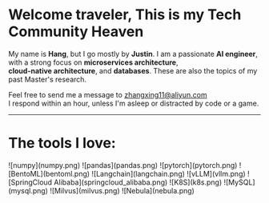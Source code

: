 <p align="center">
  <h1> Welcome traveler, This is my Tech Community Heaven</h1>
</p>

My name is **Hang**, but I go mostly by **Justin**. I am a passionate **AI engineer**,  with a strong focus on **microservices architecture**,  
**cloud-native architecture**, and **databases**. These are also the topics of my past Master's research.  

Feel free to send me a message to [zhangxing11@aliyun.com](mailto:zhangxing11@aliyun.com)  
I respond within an hour, unless I'm asleep or distracted by code or a game.

---

<p align="center">
  <h1>The tools I love:</h1>
</p>
![numpy](numpy.png)  
![pandas](pandas.png)  
![pytorch](pytorch.png)  
![BentoML](bentoml.png)  
![Langchain](langchain.png)  
![vLLM](vllm.png)  
![SpringCloud Alibaba](springcloud_alibaba.png)  
![K8S](k8s.png)  
![MySQL](mysql.png)  
![Milvus](milvus.png)  
![Nebula](nebula.png)

